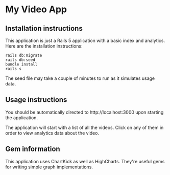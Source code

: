 # My Video App

## Installation instructions

This application is just a Rails 5 application with a basic index and analytics. Here are the installation instructions:

```
rails db:migrate
rails db:seed
bundle install
rails s
```

The seed file may take a couple of minutes to run as it simulates usage data.

## Usage instructions

You should be automatically directed to http://localhost:3000 upon starting the application.

The application will start with a list of all the videos. Click on any of them in order to view analytics data about the video.

## Gem information
This application uses ChartKick as well as HighCharts. They're useful gems for writing simple graph implementations.

